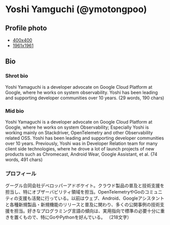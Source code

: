 # Yoshi Yamguchi (@ymotongpoo)

## Profile photo

* [400x400](https://github.com/ymotongpoo/ymotongpoo/blob/master/yoshfiumi_400x400.jpg)
* [1961x1961](https://github.com/ymotongpoo/ymotongpoo/blob/master/yoshifumi_1961x1961.jpg)

## Bio

### Shrot bio

Yoshi Yamaguchi is a developer advocate on Google Cloud Platform at Google, where he works on system observability. Yoshi has been leading and supporting developer communities over 10 years.
(29 words, 190 chars)

### Mid bio

Yoshi Yamaguchi is a developer advocate on Google Cloud Platform at Google, where he works on system Observability; Especially Yoshi is working mainly on Stackdriver, OpenTelemetry and other Observability related OSS. Yoshi has been leading and supporting developer communities over 10 years. Previously, Yoshi was in Developer Relation team for many client side technologies, where he drove a lot of launch projects of new products such as Chromecast, Android Wear, Google Assistant, et al. 
(74 words, 491 chars)

### プロフィール

グーグル合同会社デベロッパーアドボケイト。クラウド製品の普及と技術支援を担当し、特にオブザーバビリティ領域を担当。OpenTelemetryやGoのコミュニティの支援も活発に行っている。以前はウェブ、Android、Googleアシスタントと各種新規製品・新規機能のリリースと普及に関わり、多くの公開事例の技術支援を担当。好きなプログラミング言語の傾向は、実用指向で標準の必要十分に重きを置くもので、特にGoやPythonを好んでいる。
（218文字）
